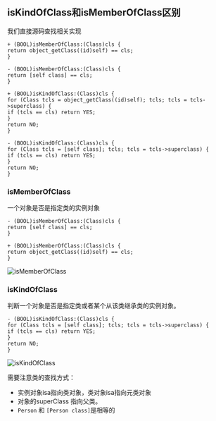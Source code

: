 ## isKindOfClass和isMemberOfClass区别 

我们直接源码查找相关实现
```
+ (BOOL)isMemberOfClass:(Class)cls {
return object_getClass((id)self) == cls;
}

- (BOOL)isMemberOfClass:(Class)cls {
return [self class] == cls;
}

+ (BOOL)isKindOfClass:(Class)cls {
for (Class tcls = object_getClass((id)self); tcls; tcls = tcls->superclass) {
if (tcls == cls) return YES;
}
return NO;
}

- (BOOL)isKindOfClass:(Class)cls {
for (Class tcls = [self class]; tcls; tcls = tcls->superclass) {
if (tcls == cls) return YES;
}
return NO;
}
```

### isMemberOfClass

一个对象是否是指定类的实例对象
```
- (BOOL)isMemberOfClass:(Class)cls {
return [self class] == cls;
}

+ (BOOL)isMemberOfClass:(Class)cls {
return object_getClass((id)self) == cls;
}
```
![isMemberOfClass](https://github.com/SunshineBrother/JHBlog/blob/master/iOS知识点/iOS底层/RunTime/isMemberOfClass.png)

 

### isKindOfClass

判断一个对象是否是指定类或者某个从该类继承类的实例对象。

```
- (BOOL)isKindOfClass:(Class)cls {
for (Class tcls = [self class]; tcls; tcls = tcls->superclass) {
if (tcls == cls) return YES;
}
return NO;
}

```
![isKindOfClass](https://github.com/SunshineBrother/JHBlog/blob/master/iOS知识点/iOS底层/RunTime/isKindOfClass.png)


需要注意类的查找方式：
- 实例对象isa指向类对象，类对象isa指向元类对象
- 对象的superClass 指向父类。
- `Person` 和 `[Person class]`是相等的


















